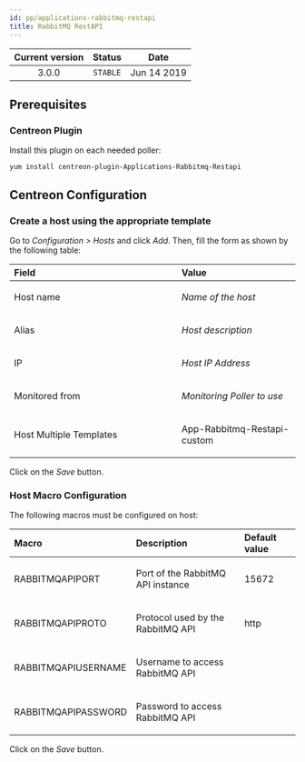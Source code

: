 ```yaml
---
id: pp/applications-rabbitmq-restapi
title: RabbitMQ RestAPI
---
```


| Current version | Status | Date |
| :-: | :-: | :-: |
| 3.0.0 | `STABLE` | Jun 14 2019 |

## Prerequisites
### Centreon Plugin
Install this plugin on each needed poller:

    yum install centreon-plugin-Applications-Rabbitmq-Restapi

## Centreon Configuration
### Create a host using the appropriate template
Go to *Configuration &gt; Hosts* and click *Add*. Then, fill the form as
shown by the following table:

<table>
<colgroup>
<col width="58%" />
<col width="41%" />
</colgroup>
<thead>
<tr class="header">
<th align="left">Field</th>
<th align="left">Value</th>
</tr>
</thead>
<tbody>
<tr class="odd">
<td align="left"><p>Host name</p></td>
<td align="left"><p><em>Name of the host</em></p></td>
</tr>
<tr class="even">
<td align="left"><p>Alias</p></td>
<td align="left"><p><em>Host description</em></p></td>
</tr>
<tr class="odd">
<td align="left"><p>IP</p></td>
<td align="left"><p><em>Host IP Address</em></p></td>
</tr>
<tr class="even">
<td align="left"><p>Monitored from</p></td>
<td align="left"><p><em>Monitoring Poller to use</em></p></td>
</tr>
<tr class="odd">
<td align="left"><p>Host Multiple Templates</p></td>
<td align="left"><p>App-Rabbitmq-Restapi-custom</p></td>
</tr>
</tbody>
</table>

Click on the *Save* button.

### Host Macro Configuration
The following macros must be configured on host:

<table>
<colgroup>
<col width="23%" />
<col width="53%" />
<col width="24%" />
</colgroup>
<thead>
<tr class="header">
<th align="left">Macro</th>
<th align="left">Description</th>
<th align="left">Default value</th>
</tr>
</thead>
<tbody>
<tr class="odd">
<td align="left"><p>RABBITMQAPIPORT</p></td>
<td align="left"><p>Port of the RabbitMQ API instance</p></td>
<td align="left"><p>15672</p></td>
</tr>
<tr class="even">
<td align="left"><p>RABBITMQAPIPROTO</p></td>
<td align="left"><p>Protocol used by the RabbitMQ API</p></td>
<td align="left"><p>http</p></td>
</tr>
<tr class="odd">
<td align="left"><p>RABBITMQAPIUSERNAME</p></td>
<td align="left"><p>Username to access RabbitMQ API</p></td>
<td align="left"><p></p></td>
</tr>
<tr class="even">
<td align="left"><p>RABBITMQAPIPASSWORD</p></td>
<td align="left"><p>Password to access RabbitMQ API</p></td>
<td align="left"><p></p></td>
</tr>
</tbody>
</table>

Click on the *Save* button.

